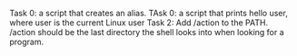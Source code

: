 Task 0: a script that creates an alias.
TAsk 0: a script that prints hello user, where user is the current Linux user
Task 2: Add /action to the PATH. /action should be the last directory the shell looks into when looking for a program.

